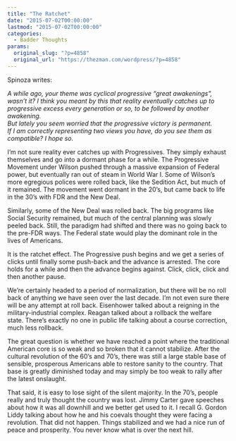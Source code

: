 ```yaml
---
title: "The Ratchet"
date: "2015-07-02T00:00:00"
lastmod: "2015-07-02T00:00:00"
categories:
  - Badder Thoughts
params:
  original_slug: "?p=4858"
  original_url: "https://thezman.com/wordpress/?p=4858"
---
```


Spinoza writes:

*A while ago, your theme was cyclical progressive “great awakenings”,
wasn’t it? I think you meant by this that reality eventually catches up
to progressive excess every generation or so, to be followed by another
awakening.*  
*But lately you seem worried that the progressive victory is
permanent.*  
*If I am correctly representing two views you have, do you see them as
compatible? I hope so.*

I’m not sure reality ever catches up with Progressives. They simply
exhaust themselves and go into a dormant phase for a while. The
Progressive Movement under Wilson pushed through a massive expansion of
Federal power, but eventually ran out of steam in World War I. Some of
Wilson’s more egregious polices were rolled back, like the Sedition Act,
but much of it remained. The movement went dormant in the 20’s, but came
back to life in the 30’s with FDR and the New Deal.

Similarly, some of the New Deal was rolled back. The big programs like
Social Security remained, but much of the central planning was slowly
peeled back. Still, the paradigm had shifted and there was no going back
to the pre-FDR ways. The Federal state would play the dominant role in
the lives of Americans.

It is the ratchet effect. The Progressive push begins and we get a
series of clicks until finally some push-back and the advance is
arrested. The core holds for a while and then the advance begins
against. Click, click, click and then another pause.

We’re certainly headed to a period of normalization, but there will be
no roll back of anything we have seen over the last decade. I’m not even
sure there will be any attempt at roll back. Eisenhower talked about a
reigning in the military-industrial complex. Reagan talked about a
rollback the welfare state. There’s exactly no one in public life
talking about a course correction, much less rollback.

The great question is whether we have reached a point where the
traditional American core is so weak and so broken that it cannot
stabilize. After the cultural revolution of the 60’s and 70’s, there was
still a large stable base of sensible, prosperous Americans able to
restore sanity to the country. That base is greatly diminished today and
may simply be too weak to rally after the latest onslaught.

That said, it is easy to lose sight of the silent majority. In the 70’s,
people really and truly thought the country was lost. Jimmy Carter gave
speeches about how it was all downhill and we better get used to it. I
recall G. Gordon Liddy talking about how he and his coevals thought they
were facing a revolution. That did not happen. Things stabilized and we
had a nice run of peace and prosperity. You never know what is over the
next hill.
